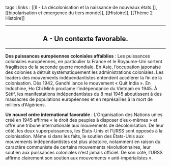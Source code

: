 tags : 
links : [[II - La décolonisation et la naissance de nouveaux états.]], [[bipolarisation et emergence du tiers monde]], [[Histoire]], [[Thème 2 Histoire]]

****

<h2 style="text-align: center;"> A - Un contexte favorable. </h2>

****

**Des puissances européennes coloniales affaiblies** : Les puissances coloniales européennes, en particulier la France et le Royaume-Uni sortent fragilisées de la seconde guerre mondiale. En Asie, l’occupation japonaise des colonies a détruit systématiquement les administrations coloniales. Les leaders des mouvements indépendantistes entendent accélérer la fin de la colonisation. Dès 1942, Gandhi lance le mouvement « Quit India ». En Indochine, Ho Chi Minh proclame l’indépendance du Vietnam en 1945. À Sétif, les manifestations indépendantistes du 8 mai 1945 aboutissent à des massacres de populations européennes et en représailles à la mort de milliers d’Algériens.

**Un nouvel ordre international favorable** :  L’Organisation des Nations unies créé en 1945 affirme « le droit des peuples à disposer d’eux-mêmes » et offre une tribune internationale aux mouvements de décolonisation. De leur côté, les deux superpuissances, les États-Unis et l’URSS sont opposés à la colonisation. Même si dans les faits, le soutien des États-Unis aux mouvements indépendantistes est plus aléatoire, notamment en raison du caractère communiste de certains mouvements révolutionnaires, leur soutien aux puissances coloniales n’est jamais officiel. De son côté, l’URSS affirme clairement son soutien aux mouvements « anti-impérialistes ».